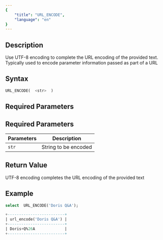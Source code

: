 ```yaml
---
{
    "title": "URL_ENCODE",
    "language": "en"
}
---
```

## Description

Use UTF-8 encoding to complete the URL encoding of the provided text. Typically used to encode parameter information passed as part of a URL

## Syntax

```sql
URL_ENCODE(  <str>  ) 
```

## Required Parameters

## Required Parameters
| Parameters | Description |
|------|------|
| `str` | String to be encoded |

##  Return Value


UTF-8 encoding completes the URL encoding of the provided text

##  Example

```sql
select  URL_ENCODE('Doris Q&A');
```

```sql
+-------------------------+
| url_encode('Doris Q&A') |
+-------------------------+
| Doris+Q%26A             |
+-------------------------+

```